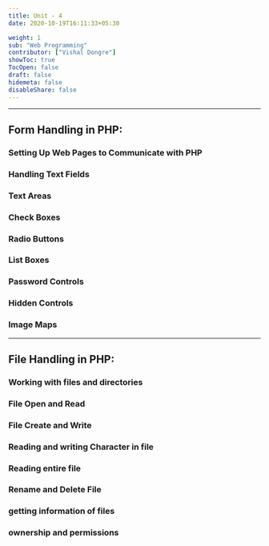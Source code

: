 ```yaml
---
title: Unit - 4
date: 2020-10-19T16:11:33+05:30

weight: 1
sub: "Web Programming"
contributor: ["Vishal Dongre"]
showToc: true
TocOpen: false
draft: false
hidemeta: false
disableShare: false
---
```


---

## Form Handling in PHP:

### Setting Up Web Pages to Communicate with PHP

### Handling Text Fields

### Text Areas

### Check Boxes

### Radio Buttons

### List Boxes

### Password Controls

### Hidden Controls

### Image Maps

---

## File Handling in PHP:

### Working with files and directories

### File Open and Read

### File Create and Write

### Reading and writing Character in file

### Reading entire file

### Rename and Delete File

### getting information of files

### ownership and permissions
